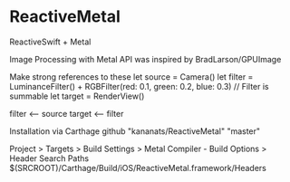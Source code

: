 # ReactiveMetal
ReactiveSwift + Metal

Image Processing with Metal
API was inspired by BradLarson/GPUImage

Make strong references to these
let source = Camera()
let filter = LuminanceFilter() + RGBFilter(red: 0.1, green: 0.2, blue: 0.3) // Filter is summable
let target = RenderView()

filter <-- source
target <-- filter

Installation via Carthage
github "kananats/ReactiveMetal" "master"

Project > Targets > Build Settings > Metal Compiler - Build Options > Header Search Paths
$(SRCROOT)/Carthage/Build/iOS/ReactiveMetal.framework/Headers
